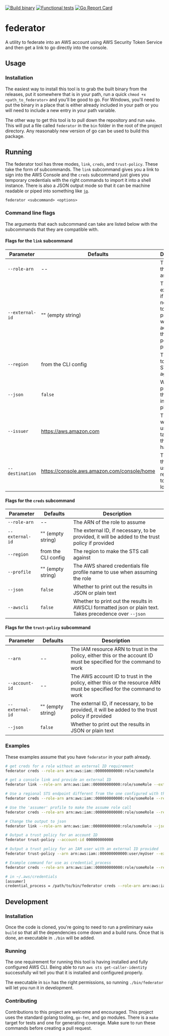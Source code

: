 [![Build binary](https://github.com/YashdalfTheGray/federator/actions/workflows/build_binary.yml/badge.svg)](https://github.com/YashdalfTheGray/federator/actions/workflows/build_binary.yml)
[![Functional tests](https://github.com/YashdalfTheGray/federator/actions/workflows/functional_tests.yml/badge.svg)](https://github.com/YashdalfTheGray/federator/actions/workflows/functional_tests.yml)
[![Go Report Card](https://goreportcard.com/badge/github.com/YashdalfTheGray/federator)](https://goreportcard.com/report/github.com/YashdalfTheGray/federator)

# federator

A utility to federate into an AWS account using AWS Security Token Service and then get a link to go directly into the console.

## Usage

### Installation

The easiest way to install this tool is to grab the built binary from the releases, put it somewhere that is in your path, run a quick `chmod +x <path_to_federator>` and you'll be good to go. For Windows, you'll need to put the binary in a place that is either already included in your path or you will need to include a new entry in your path variable.

The other way to get this tool is to pull down the repository and run `make`. This will put a file called `federator` in the `bin` folder in the root of the project directory. Any reasonably new version of go can be used to build this package.

## Running

The federator tool has three modes, `link`, `creds`, and `trust-policy`. These take the form of subcommands. The `link` subcommand gives you a link to sign into the AWS Console and the `creds` subcommand just gives you temporary credentials with the right commands to import it into a shell instance. There is also a JSON output mode so that it can be machine readable or piped into something like [`jq`](https://stedolan.github.io/jq/).

```shell
federator <subcommand> <options>
```

### Command line flags

The arguments that each subcommand can take are listed below with the subcommands that they are compatible with.

#### Flags for the `link` subcommand

| Parameter       | Defaults                                    | Description                                                                                     |
| --------------- | ------------------------------------------- | ----------------------------------------------------------------------------------------------- |
| `--role-arn`    | --                                          | The ARN of the role to assume                                                                   |
| `--external-id` | "" (empty string)                           | The external ID, if necessary, to be provided, it will be added to the trust policy if provided |
| `--region`      | from the CLI config                         | The region to make the STS call against                                                         |
| `--json`        | `false`                                     | Whether to print out the results in JSON or plain text                                          |
| `--issuer`      | https://aws.amazon.com                      | The link where the user will be taken when the session has expired                              |
| `--destination` | https://console.aws.amazon.com/console/home | The link that the user will be redirected to after login                                        |

#### Flags for the `creds` subcommand

| Parameter       | Defaults            | Description                                                                                             |
| --------------- | ------------------- | ------------------------------------------------------------------------------------------------------- |
| `--role-arn`    | --                  | The ARN of the role to assume                                                                           |
| `--external-id` | "" (empty string)   | The external ID, if necessary, to be provided, it will be added to the trust policy if provided         |
| `--region`      | from the CLI config | The region to make the STS call against                                                                 |
| `--profile`     | "" (empty string)   | The AWS shared credentials file profile name to use when assuming the role                              |
| `--json`        | `false`             | Whether to print out the results in JSON or plain text                                                  |
| `--awscli`      | `false`             | Whether to print out the results in AWSCLI formatted json or plain text. Takes precedence over `--json` |

#### Flags for the `trust-policy` subcommand

| Parameter       | Defaults          | Description                                                                                                          |
| --------------- | ----------------- | -------------------------------------------------------------------------------------------------------------------- |
| `--arn`         | --                | The IAM resource ARN to trust in the policy, either this or the account ID must be specified for the command to work |
| `--account-id`  | --                | The AWS account ID to trust in the policy, either this or the resource ARN must be specified for the command to work |
| `--external-id` | "" (empty string) | The external ID, if necessary, to be provided, it will be added to the trust policy if provided                      |
| `--json`        | `false`           | Whether to print out the results in JSON or plain text                                                               |

### Examples

These examples assume that you have `federator` in your path already.

```sh
# get creds for a role without an external ID requirement
federator creds --role-arn arn:aws:iam::000000000000:role/someRole

# get a console link and provide an external ID
federator link --role-arn arn:aws:iam::000000000000:role/someRole --external-id "some external id"

# Use a regional STS endpoint different from the one configured with the CLI
federator creds --role-arn arn:aws:iam::000000000000:role/someRole --region us-east-1

# Use the 'assumer' profile to make the assume role call
federator creds --role-arn arn:aws:iam::000000000000:role/someRole --region us-east-1 --profile assumer

# Change the output to json
federator link --role-arn arn:aws:iam::000000000000:role/someRole --json

# Output a trust policy for an account ID
federator trust-policy --account-id 000000000000

# Output a trust policy for an IAM user with an external ID provided
federator trust-policy --arn arn:aws:iam::000000000000:user/myUser --external-id "some external id"
```

```sh
# Example command for use as credential_process
federator creds --role-arn arn:aws:iam::000000000000:role/someRole --region us-east-1 -awscli

# in ~/.aws/credentials
[assumer]
credential_process = /path/to/bin/federator creds --role-arn arn:aws:iam::000000000000:role/someRole --region us-east-1 --awscli
```

## Development

### Installation

Once the code is cloned, you're going to need to run a preliminary `make build` so that all the dependencies come down and a build runs. Once that is done, an executable in `./bin` will be added.

### Running

The one requirement for running this tool is having installed and fully configured AWS CLI. Being able to run `aws sts get-caller-identity` successfully wil tell you that it is installed and configured properly.

The executable in `bin` has the right permissions, so running `./bin/federator` will let you run it in development.

### Contributing

Contributions to this project are welcome and encouraged. This project uses the standard golang tooling, `go-fmt`, and go modules. There is a `make` target for tests and one for generating coverage. Make sure to run these commands before creating a pull request.
